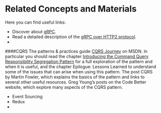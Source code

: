 # Related Concepts and Materials

Here you can find  useful links:

- Discover about [gRPC](http://www.grpc.io/docs/).
- Read a detailed description of the [gRPC over HTTP2 protocol](http://www.grpc.io/docs/guides/wire.html).
- 
####CQRS
    The patterns & practices guide [CQRS Journey](https://msdn.microsoft.com/en-us/library/jj554200.aspx) on MSDN. In particular you should read the chapter [Introducing the Command Query Responsibility Segregation Pattern](https://msdn.microsoft.com/en-us/library/jj591573.aspx) for a full exploration of the pattern and when it is useful, and the chapter Epilogue: Lessons Learned to understand some of the issues that can arise when using this pattern.
    The post CQRS by Martin Fowler, which explains the basics of the pattern and links to several other useful resources.
    Greg Young’s posts on the Code Better website, which explore many aspects of the CQRS pattern.

- Event Sourcing
- Redux
- 